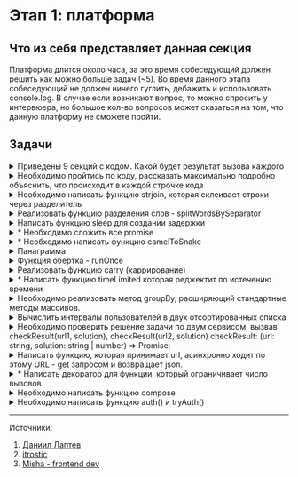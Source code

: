# Этап 1: платформа

## Что из себя представляет данная секция 

Платформа длится около часа, за это время собеседующий должен решить как можно больше задач (~5). Во время данного этапа собеседующий не должен ничего гуглить, дебажить и использовать console.log. В случае если возникают вопрос, то можно спросить у интервюера, но большое кол-во вопросов может сказаться на том, что данную платформу не сможете пройти.

## Задачи

<details>
<summary>Приведены 9 секций с кодом. Какой будет результат вызова каждого</summary>

```js
console.log(typeof []);         // 1
console.log(typeof null);       // 2
console.log(1 + "2");           // 3.
console.log("4" - 2);           // 4.

// 5
const first = () => console.log("Один");
const second = () => console.log("Два");
const third = () => console.log("Три");
first();
setTimeout(second, 0);
third();

// 6
var a = 2;
var b = a;
b++
console.log(a);
console.log(b);

// 7
var c = [1, 2, 3]
var d = c;
d.push(4);
console.log(c);
console.log(d);

// 8
{
  console.log(i);
  var i = 10;
  console.log(i)
}

// 9
{
  console.log(i);
  const i = 10;
  console.log(i)
}
```

### Ответ

```js
// 1. Здесь у нас пустой массив. В JavaScript массивы являются объектами, поэтому typeof вернёт "object".

console.log(typeof []);

// 2. Здесь тоже "object" — это историческая ошибка в JavaScript.
console.log(typeof null);
```

```js
// 3. При сложении, JS видит строку в одном из операдов и преобразует все остальные операнды тоже в строку: String(1) + String(2) => '12'

console.log(1 + "2");  

// 4. При вычитании JS - преобразует строку "4" в число, а затем вычитает: Number(4) - 2 ===> 2. И это происходит всегда, стоит отметить, что также приводит к числу - умножение, деление взятие от остатка, возведение в степень и т.д.
console.log("4" - 2);
```

```js
// 5. Сначала выполнятся все синхронные вызовы (first и third), а setTimeout даже с нулевой задержкой выполнится асинхронно после них.
const first = () => console.log("Один");
const second = () => console.log("Два");
const third = () => console.log("Три");

first();
setTimeout(second, 0);
third();
```

```js
// 6. Так как примитивные типы передаются по значению в первой переменной сохраняется число 2, затем мы просто копируем и в него записывается число 2, и на следующей строке увеличивается b на единицу
var a = 2;
var b = a;
b++
console.log(a);    // 2 
console.log(b);    // 3

// 7. Массивы (как и объекты) передаются по ссылке, а не по значению. При присваивании d = c, переменная d получает ту же самую ссылку на массив в памяти. Теперь обе переменные работают с одним и тем же массивом.
var c = [1, 2, 3]
var d = c;
d.push(4);
console.log(c);     // [1, 2, 3, 4]
console.log(d);     // [1, 2, 3, 4]
```

```js
// 8. В JS есть такое понятие как временная мертвая зона которая появилась в ЕС6, что означает, что мы не можем вызвать переменную до его инициализации если мы вызовем его, то у нас будет ошибка. Но так как это появилась это позже варов, то с ними в начале будет undefined, а затем число
{ 
  console.log(i);   // undefined
  var i = 10;
  console.log(i)    // 10
}

// 9
{
  console.log(i);   // Reference Error
  const i = 10;
  console.log(i)    // 10
}
```
</details>

<details>
<summary>Необходимо пройтись по коду, рассказать максимально подробно объяснить, что происходит в каждой строчке кода</summary>

```js
Promise.resolve(1)
  .then((x) => x + 1)
  .then((x) => { throw x } )
  .then((x) => console.log(x))
  .catch((err) => console.log(err))
  .then(x => Promise.resolve(x))
  .catch((err) => console.log(err))
  .then((x) => console.log(x))
```

### Ответ

1. `Promise.resolve(1)` — создаётся уже выполненный (fulfilled) промис со значением 1.
→ состояние: fulfilled, значение 1.
2. `.then((x) => x + 1)` — получает значение 1, возвращает новый промис, который выполнится со значением 2.
→ состояние: fulfilled, значение 2.
3. `.then((x) => { throw x })` — выбрасывает исключение, из-за чего возвращаемый промис переходит в состояние rejected с причиной 2.
→ состояние: rejected, reason: 2.
4. `.then(x => console.log(x))` — не выполнится, так как предыдущий промис был отклонён (rejected).
5. `.catch(err => console.log(err))` — перехватывает ошибку, выводит 2.
Так как console.log возвращает undefined, этот catch завершится успешно (fulfilled) со значением undefined.
→ в консоли: 2
→ состояние: fulfilled, значение undefined.
6. `.then(x => Promise.resolve(x))` — вернёт промис, выполненный со значением undefined.
→ состояние: fulfilled, значение undefined.
7. `.catch((err) => console.log(err))` — не выполнится, так как ошибок нет.
8. `.then(x => console.log(x))` — выведет undefined. → в консоли: undefined.

```js
Promise.resolve(1)                          // fulfilled: 1
  .then(x => x + 1)                         // fulfilled: 2  
  .then(x => { throw x })                   // rejected: 2
  .then(x => console.log(x))                // ПРОПУСКАЕТСЯ (был reject)
  .catch(err => console.log(err))           // Выведет: 2, fulfilled: undefined
  .then(x => Promise.resolve(x))            // fulfilled: undefined
  .catch(err => console.log(err))           // ПРОПУСКАЕТСЯ (был fulfilled)
  .then(x => console.log(x))                // Выведет: undefined
```

</details>

<details>
<summary>Необходимо написать функцию strjoin, которая склеивает строки через разделитель</summary>

```js
function strjoin() {
  // code here
}

console.log(strjoin('.', 'a', 'b', 'c')); // 'a.b.c.
console.log(strjoin('-', 'a', 'b', 'c', 'd', 'e', 'f')); // a-b-c-d-e-f
console.log(strjoin('.'));               // ? 

// Напиши решение с помощью ЕС6, и до ЕС5 и что такое arguments

```

### Ответ

```js
// 1. Мы в начале возьмем, он будет в качестве первого аргумента, а затем используем rest, которые собирают все аргументы после separator в массив strings.
function strJoin(separator, ...words) {
  return words.join(separator)
}
```

```js
// 2. C помощью ЕС5
function strJoin(separator) {
  let result = '';
  
  // Начинаем с 1, потому что arguments[0] - это separator
  for (let i = 1; i < arguments.length; i++) {
    result += arguments[i];
    
    // Добавляем разделитель после каждого элемента, кроме последнего
    if (i < arguments.length - 1) {
      result += separator;
    }
  }
  
  return result;
}

strJoin(".", "a", "b", "c")                     // 'a.b.c.
strJoin("-", "a", "b", "c", "d", "e", "f");     // 'a-b-c-d-e-f'
strJoin("")                                     // '' (пустая строка)
```
</details>

<details>
<summary>Реализовать функцию разделения слов - splitWordsBySeparator</summary>

Необходимо написать функцию, которая разделит каждую строку в массиве `words` по строке `separator`. Необходимо вернуть массив получившихся после разделения строк, исключая пустые строки
 
[Задача с литкода](https://leetcode.com/problems/split-strings-by-separator/)

```js
const splitWordsBySeparator = (words, separator) => {
  // code here
};

splitWordsBySeparator(["one.two.three", "four.five", "six"], '.')       // ["one", "two", "three", "four", "five", "six"]
splitWordsBySeparator(["hello-world", "this-is", "great"], '-')         // ["hello", "world", "this", "is", "great"]
splitWordsBySeparator(["test..case", "split.", ".start"], '.')          // ["test", "case", "split", "start"]
```

### Ответы

```js
var splitWordsBySeparator = function(words, separator) {
  let result = []

  for (let i = 0; i < words.length; i++) {
    let split = words[i]
      .split(separator)                     // (1) [ '', 'easy', '' ] (2) [ '', 'problem', '' ]
      .filter(Boolean);                     // (1) ['easy'] (2) ['problem']
      // .filter(value => value != '')
    
    result.push(...split)
  }

  return result
};
```

```js
var splitWordsBySeparator = function (words, separator) {
  let join = words.join(separator);         //  $easy$$$problem$
  let split = join.split(separator)         // [ '', 'easy', '', '', 'problem', '' ]

  return split.filter(Boolean)
};
```

</details>

<details>
<summary>Написать функцию sleep для создании задержки</summary>

```js
function sleep() {
  // code here
}
```

### Ответы
```js
function sleep(time = 100) {
  return new Promise((resolve) => setTimeout(resolve, time))
}

console.log('Начало');
await sleep(2000);
console.log('Прошло 2 секунды');
```
</details>

<details>
<summary>* Необходимо сложить все promise</summary>

```js
function sumPromises(...promises) {
  // TODO  
}

// Пример использования
const promise1 = Promise.resolve(1);
const promise2 = Promise.resolve(2);

sumPromises(promise1, promise2).then(console.log); // 3
```

### Ответы

Мы можем использовать метод промиса, который дожидается выполнения ВСЕХ promises, если успешно вернет массив, если нет, то вернет последний promise с ошибкой

```js
function sumPromises(...promises) {
  return Promise.all(promises)
    .then(results => results.reduce((sum, value) => sum + value, 0));
}
```

</details>
</details>


<details>
<summary>* Необходимо написать функцию camelToSnake</summary>

Преобразуйте строку из camelCase в snake_case.

```js
function camelToSnake(text) {
  // code here
}

camelToSnake("helloWorld")        // "hello_world"
camelToSnake("getHTTPResponse")   // "get_http_response"
camelToSnake("firstName")         // "first_name"
camelToSnake("UserID")           // "user_id"
```

### Ответ

```js
function camelToSnake(text) {
  const upperCase = [
    "A", "B", "C", "D", "E", "F",
    "G", "H", "J", "K", "L", "M",
    "N", "O", "P", "T", "I", "D "
  ]

  let result = "";

  for (let i = 0; i < text.length; i++) {

    if (text[i] !== upperCase[i]) {
      
      result += "_" + text[i].toLowerCase()
    } else {
      result += text[i]
    }
  }

  return result
}
```

```js
function camelToSnake(text) {
  let result = '';
  
  for (let i = 0; i < text.length; i++) {
    const char = text[i];
    
    // Проверяем, является ли символ заглавной буквой
    if (char >= 'A' && char <= 'Z') {
      // Добавляем подчеркивание, если это не первый символ
      if (i !== 0) result += '_';
      result += char.toLowerCase();
    } else {
      result += char;
    }
  }
  
  return result;
}
```
</details>


<details>
<summary>Панаграмма</summary>

Вам задана строка, состоящая из латинских букв, пробелов и знаков преминания. Строка называется панграммой, если она содержит каждую из 26 латинских букв хотя бы раз. Определите является ли строка панграммой

[Задача с литкода](https://leetcode.com/problems/check-if-the-sentence-is-pangram/)

```js
function isPangram(text) {
    // your code her
}

console.log(isPangram('A pangram or holoalphabetic sentence is a sentence using every letter of a gived alphabet at least once'))
console.log(isPangram('Waltz, bad nymph, for quick jigs vex'))
```

<details>
<summary>Ответ</summary>

```js
function isPangram(text) {
  const letters = new Set();
  for (const c of text.toUpperCase()) {
    if (c >= 'A' && c <= 'Z') {
      letters.add(c);
      if (letters.size === 26) return true;
    }
  }
  return false;
}
```
</details>
</details>


<details>
<summary>Функция обертка - runOnce</summary>
Реализовать функцию-обертку runOnce, которая принимает функцию и возвращает новую функцию. Новая функции может быть вызвана только 1 раз, все последующие вызовы возвращают undefined.

Оборачиваемая функция может принимать аргументы и возвращать результат

```js
function runOnce(fn) {
  // your code
}

const logHello = () => {
  console.log('hello!')
}

const logHelloOnce = runOnce(logHello);
console.clear();
logHelloOnce();
logHelloOnce();
```
</details>

<details>
<summary>Реализовать функцию carry (каррирование)</summary>

```js
function sum(a,b,c) {
  return a + b + c  
}

function curry(fn) {
  // TODO
}

carry(sum)(1, 2, 3);
curry(sum)(1, 2)(3);
curry(sum)(1)(2)(3);
```

<details>
<summary>Ответ</summary>

```js
function curry(fn) {
  const arity = fn.length;

  function curried(...args) {
    if (args.length >= arity) {
      return fn(...args);
    } else {
      return function (...newArgs) {
        return curried(...args, ...newArgs);
      };
    }
  }

  return curried;
}
```

</details>

</details>
</details>

<details>

<summary>* Написать функцию timeLimited которая реджектит по истечению времени</summary>
Дана асинхронная функция fn и время t в миллисекундах, нужно вернуть новую версию этой функции, выполнение которой ограничено заданным временем.

Функция fn принимает аргументы, переданные в эту новую функцию.
  
Возвращаемая функция работает по следующим правилам: 
- если fn выполнится за заданное время t, то функция резолвит полученные данные;
- если fn не выполнился за заданное время t, то функция реджектит строку "Time limit exceeded"

```js
const timeLimited = function (fn, t) {
  // Your code
}
```

<details>
<summary>Ответ</summary>

```js
const timeLimited = function (fn, t) {
  return async function (...args) {
    // Обещание, которое сработает, если функция превысит лимит
    const timeoutPromise = new Promise((_, reject) => {
      setTimeout(() => reject("Time limit exceeded"), t);
    });

    // Запускаем fn с переданными аргументами
    const fnPromise = fn(...args);

    // Возвращаем результат того, кто быстрее завершится
    return Promise.race([fnPromise, timeoutPromise]);
  };
};
```

```js
const timeLimited = function (fn, t) {
  return new Promise((res, rej) => {
    const timeout = setTimeout(() => {
      rej('Time limit exceeded')
    }, t)

    fn().then((value) => {
      clearTimeout(timeout)
      res(value)
    }).catch(() => {
      clearTimeout(timeout)
      rej('rejected')
    })
  })
};
```

</details>
</details>

<details>
<summary>Необходимо реализовать метод groupBy, расширяющий стандартные методы массивов.</summary>

Метод должен возвращать сгруппированную версию массива - объект, в котором
каждый ключ является результатом выполнения переданной функции fn(arr[i]), а
каждое значение - массивом, содержащим все элементы исходного массива с этим 
ключом

```js

Array.prototype.groupBy


// Пример №1
const array1 = [
    { id: 1 },
    { id: 1 },
    { id: 3 }
]

const fn = (item) => item.id;

console.log(array1,groupBy(fn));
// {
//   1: [ {id: 1}, { id: 1 }]
//   2: [ {id: 2}]   
// }

// Пример №2
const array2 = [1, 2, 3];
console.log(array2.groupBy(String));
// {
//   "1": [1]
//   "2": [2]   
//   "3": [3]   
// }


// Пример №3
const array3 = [3.3, 0.5, 1.4];
console.log(array2.groupBy(Math.round));
// {
//   3: [3.3]
//   1: [0.5, 1.4]   
// }
```

<details>
<summary>Ответ</summary>

```js
Array.prototype.groupBy = function (fn) {
  const result = {};

  for (let item of this) {
    const key = fn(item);
    if (!result[key]) {
      result[key] = [];
    }
    result[key].push(item);
  }
  return result;
};

const array1 = [{id: 1}, {id: 1}, {id: 2}];

const fn = (item) => item.id
```

</details>

</details>

<details>
<summary>Вычислить интервалы пользователей в двух отсортированных списка</summary>

Даны два отсортированных списка с интервалами присутствия пользователей в онлайне в течение дня. Начало интервала строго меньше конца. Нужно вычислить интервалы, когда оба пользователя были в онлайне.

```js
intersection(
    [(8, 12), (17, 22)],
    [(5, 11), (14, 18), (20, 23)]
) // [(8, 11), (17, 18), (20, 22)]

intersection(
    [(9, 15), (18, 21)],
    [(10, 14), (21, 22)]
) // [(10, 14)]

function intersection(user1, user2) {
  // your code here
}
```


<details>
<summary>Ответ</summary>

```js
function intersection(user1, user2) {
  const result = [];
  let i = 0, j = 0;

  while (i < user1.length && j < user2.length) {
    const [start1, end1] = user1[i];
    const [start2, end2] = user2[j];

    const start = Math.max(start1, start2);
    const end = Math.min(end1, end2);

    if (start < end) {
      result.push([start, end]);
    }

    if (end1 < end2) {
      i++;
    } else {
      j++;
    }
  }

  return result;
}
```

```js
function intersectionTimeline(user1, user2) {
  const timeline1 = new Array(25).fill(0);
  const timeline2 = new Array(25).fill(0);

  for (const [start, end] of user1) {
    for (let h = start; h < end; h++) timeline1[h] = 1;
  }

  for (const [start, end] of user2) {
    for (let h = start; h < end; h++) timeline2[h] = 1;
  }

  const result = [];
  let start = null;

  for (let h = 0; h <= 24; h++) {
    if (timeline1[h] && timeline2[h]) {
      if (start === null) start = h;
    } else if (start !== null) {
      result.push([start, h]);
      start = null;
    }
  }

  return result;
}
```

</details>
</details>

<details>
<summary> Необходимо проверить решение задачи по двум сервисом, вызвав checkResult(url1, solution), checkResult(url2, solution) checkResult: (url: string, solution: string | number) => Promise<boolean>;</summary>

- Если оба запроса вернули true - вывести success;
- Если хоть один вернул false - вывести fail
- Если хоть один не ответил - вывести error;
- Если хоть один отвечает дольше 1 сек - вывести timeout


```js
import {checkResult} from 'myLib'

const solution = "Any answer";
const url1 = "yandex.ru";
const url2 = "google.com";

checkResult(url1, solution);
checkResult(url2, solution)
```
</details>

<details>
<summary>Написать функцию, которая принимает url, асинхронно ходит по этому URL - get запросом и возвращает json.</summary>

Для получение данных использовать fetch. Можно использовать только Promise API. Если во время запроса произошла ошибка, то пробовать запросить еще 5 раз. Если в итоге информацию получить не удалось, вернуть ошибку "Заданный url недоступен

```js
function get(url) {
    // code here
}

get(url)
.then(res => console.log(res))
.catch(err => console.error(err))
```

<details>
<summary>Ответы</summary>

```js
function get(url) {
  let count = 0

  return new Promise((resolve, reject) => {
    function getRetried() {
      fetch(url).then((res) => {
        resolve(res.json())
      }).catch(() => {
        count += 1
        if (count >= 5) {
          reject('Заданный URL недоступен')
        } else {
          getRetried()
        }
      })
    }

    getRetried()
  })
}

// async function get(url) {
//   let count = 0;
//
//   while (count < 5) {
//     try {
//       const res = await fetch(url);
//       const data = await res.json();
//       return data;
//     } catch {
//       count++;
//       if (count >= 5) {
//         throw new Error('Заданный URL недоступен');
//       }
//     }
//   }
// }

// (async ()=>{
//   try {
//     const data = await get('url')
//     console.log(data)
//   } catch(e){
//     console.log(e);
//   }
// })()

// get('url').then(console.log).catch(console.log)
```
</details>

</details>


<details>
<summary>* Написать декоратор для функции, который ограничивает число вызовов</summary>

- callLimit(fn, limit, callback), принимает следующие аргументы:
- fn - функция, которую декодируем;
- limit - максимально число вызывов
- callback - вызывается, когда совершен последний вызов. Опционально
У вызываемой функции должен быть метод для перезагрузки счетчика в начальном положении

```js
function callLimit(fn, limit, callback) {
  let count = 0;

  function limitedFn(...args) {
    if (count < limit) {
      count++;
      fn(...args);

      if (count === limit && typeof callback === 'function') {
        callback();
      }
    }
  }

  limitedFn.reset = function() {
    count = 0;
  };

  return limitedFn;
}
```
</details>


<details>
<summary>Необходимо написать функцию compose</summary>

```js
const square = (x) => x * x;
const times2 = (x) => x * 2;
const sum = (a, b) => a + b;

console.log(compose(square, times2(2) === square(times(2))))
console.log(compose(square, times2, num)(3, 4) === square(times(sum(3, 4))))
```

</details>

<details>
<summary>Необходимо написать функцию auth() и tryAuth()</summary>

Функция `asyncAuth(callback)` принимает callback, в который может быть передана ошибка (первым аргументом) и данные с бекенда (вторым аргументом). 
`asyncAuth((error, data) => {})`

Вам нужно реализовать функцию `auth()`, которая вызывает `asyncAuth()`, но возвращает Promise

```js
function auth() {
  // asyncAuth((error, data) => {})`
}
// auth().then(data => ).catch(err => )
// await auth()
```

Функция tryAuth() использует auth() и в случае ошибки, совершает N дополнительных попыток. В случае, если все попытки провалились - вернуть последнюю ошибку

```js
async function tryAuth(n){
  try {

  } catch (err) {
    n -= 1;
    if (n === -1) err;
    return tryAuth(n) 
  }
}

```

</details>


--- 
Источники: 
1. [Даниил Лаптев](https://www.youtube.com/watch?v=CblVMItA3fM)
2. [itrostic](https://www.youtube.com/watch?v=jNgOQjznh-E)
3. [Misha - frontend dev](https://www.youtube.com/watch?v=0rZeskdTQRs)